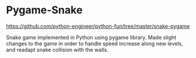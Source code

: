 # Pygame-Snake

https://github.com/python-engineer/python-fun/tree/master/snake-pygame

Snake game implemented in Python using pygame library.
Made slight changes to the game in order to handle speed increase along new levels, and readapt snake collision with the walls.